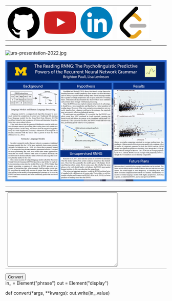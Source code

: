 <!-- shrink header after scrolling -->

<script>
    window.onscroll = function() {scrollFunction()};

    function scrollFunction() {
        if (window.pageYOffset > 0) {
            document.getElementById("header_wrap").style.height = "100px";
            document.getElementById("header_wrap").style.backgroundPosition = "center top";
            document.getElementById("content").style.paddingTop = "175px";
        } else {
            document.getElementById("header_wrap").style.height = "100%";
            document.getElementById("header_wrap").style.backgroundPosition = "center center";
            document.getElementById("content").style.paddingTop = "150%";
        }
    }
</script>

<!-- links to other sites -->

<div id="content" markdown="1">
<table width="100%" table-layout="fixed">
<tr>
<td class="center_element">
    <a href="https://github.com/brightp-py" target="_blank">
        <img src="img\logos\github.png" width="100"/>
    </a>
</td>
<td class="center_element">
    <a href="https://www.youtube.com/channel/UC6txpOCWxeZI_KPf4LClS6A" target="_blank">
        <img src="img\logos\youtube.svg" width="100"/>
    </a>
</td>
<td class="center_element">
    <a href="https://www.linkedin.com/in/brighton-p-9569a7194/" target="_blank">
        <img src="img\logos\linkedin.svg" width="100"/>
    </a>
</td>
<td class="center_element">
    <a href="https://leetcode.com/brightp/" target="_blank">
        <img src="img\logos\leetcode.png" width="100"/>
    </a>
</td>
</tr>
</table>

---

![urs-presentation-2022.jpg](img/urs-presentation-2022.jpg)

![urs-poster.jpg](img/urs-poster.jpg)

---

<table width="100%">
<tr>
<td width="50%" class="code_box">
    <textarea id="phrase" rows="15" cols="40" class="code_write"></textarea>
    <!-- <py-inputbox id="phrase"></py-inputbox> -->
</td>
<td class="code_box">
    <code id="display" box-shadow="transparent"></code>
</td>
</tr>
</table>

<div><button id="convert" pys-onClick="convert">
Convert
</button></div>
</div>

<!-- main pyscript code -->

<py-script>
in_ = Element("phrase")
out = Element("display")

def convert(*args, **kwargs):
    out.write(in_.value)
</py-script>
